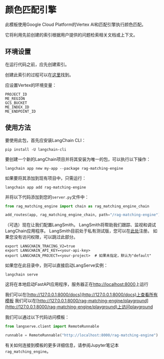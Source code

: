 # 颜色匹配引擎

此模板使用Google Cloud Platform的Vertex AI和匹配引擎执行颜色匹配。

它将利用先前创建的索引根据用户提供的问题检索相关文档或上下文。

## 环境设置

在运行代码之前，应先创建索引。

创建此索引的过程可以在[这里](https://github.com/GoogleCloudPlatform/generative-ai/blob/main/language/use-cases/document-qa/question_answering_documents_langchain_matching_engine.ipynb)找到。

应设置Vertex的环境变量：
```
PROJECT_ID
ME_REGION
GCS_BUCKET
ME_INDEX_ID
ME_ENDPOINT_ID
```

## 使用方法

要使用此包，首先应安装LangChain CLI：

```shell
pip install -U langchain-cli
```

要创建一个新的LangChain项目并将其安装为唯一的包，可以执行以下操作：

```shell
langchain app new my-app --package rag-matching-engine
```

如果要将其添加到现有项目中，只需运行：

```shell
langchain app add rag-matching-engine
```

并将以下代码添加到您的`server.py`文件中：
```python
from rag_matching_engine import chain as rag_matching_engine_chain

add_routes(app, rag_matching_engine_chain, path="/rag-matching-engine")
```

（可选）现在让我们配置LangSmith。
LangSmith将帮助我们跟踪、监视和调试LangChain应用程序。
LangSmith目前处于私有测试版，您可以在[此处](https://smith.langchain.com/)注册。
如果您没有访问权限，可以跳过此部分。

```shell
export LANGCHAIN_TRACING_V2=true
export LANGCHAIN_API_KEY=<your-api-key>
export LANGCHAIN_PROJECT=<your-project>  # 如果未指定，默认为"default"
```

如果您在此目录中，则可以直接启动LangServe实例：

```shell
langchain serve
```

这将在本地启动FastAPI应用程序，服务器正在[http://localhost:8000](http://localhost:8000)上运行

我们可以在[http://127.0.0.1:8000/docs](http://127.0.0.1:8000/docs)上查看所有模板
我们可以在[http://127.0.0.1:8000/rag-matching-engine/playground](http://127.0.0.1:8000/rag-matching-engine/playground)上访问playground

我们可以通过以下代码访问模板：

```python
from langserve.client import RemoteRunnable

runnable = RemoteRunnable("http://localhost:8000/rag-matching-engine")
```

有关如何连接到模板的更多详细信息，请参阅Jupyter笔记本`rag_matching_engine`。